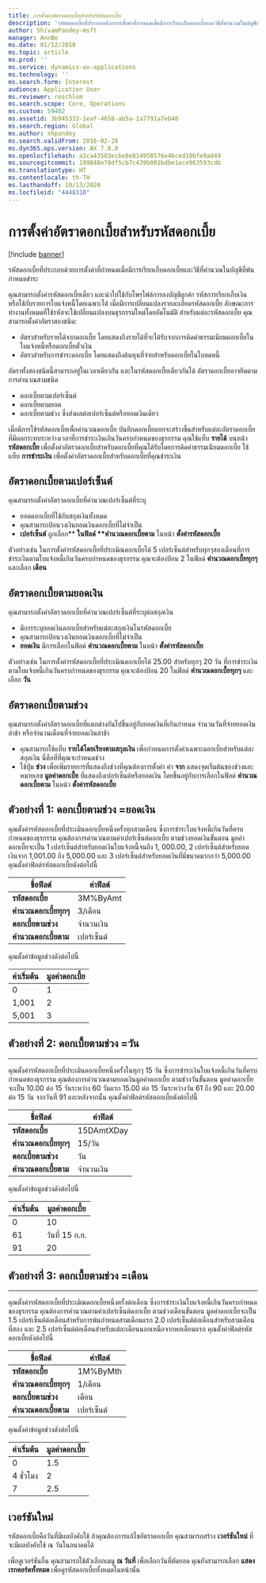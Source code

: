 ```yaml
---
title: การตั้งค่าอัตราดอกเบี้ยสำหรับรหัสดอกเบี้ย
description: 'รหัสดอกเบี้ยที่ประกอบด้วยการตั้งค่าที่กำหนดเมื่อมีการเรียกเก็บดอกเบี้ยและวิธีที่คำนวณในบัญชีที่พ้นกำหนดชำระ '
author: ShivamPandey-msft
manager: AnnBe
ms.date: 01/12/2018
ms.topic: article
ms.prod: ''
ms.service: dynamics-ax-applications
ms.technology: ''
ms.search.form: Interest
audience: Application User
ms.reviewer: roschlom
ms.search.scope: Core, Operations
ms.custom: 59402
ms.assetid: 3b945333-1eaf-4658-ab5a-1a7791a7eb40
ms.search.region: Global
ms.author: shpandey
ms.search.validFrom: 2016-02-28
ms.dyn365.ops.version: AX 7.0.0
ms.openlocfilehash: a3ca43503ecbe8e814958576e46ced10bfe9ad49
ms.sourcegitcommit: 199848e78df5cb7c439b001bdbe1ece963593cdb
ms.translationtype: HT
ms.contentlocale: th-TH
ms.lasthandoff: 10/13/2020
ms.locfileid: "4448310"
---
```

# <a name="set-up-interest-rates-for-an-interest-code"></a>การตั้งค่าอัตราดอกเบี้ยสำหรับรหัสดอกเบี้ย

[!include [banner](../includes/banner.md)]

รหัสดอกเบี้ยที่ประกอบด้วยการตั้งค่าที่กำหนดเมื่อมีการเรียกเก็บดอกเบี้ยและวิธีที่คำนวณในบัญชีที่พ้นกำหนดชำระ 

คุณสามารถตั้งค่ารหัสดอกเบี้ยเดี่ยว และนำไปใช้กับโพรไฟล์การลงบัญชีลูกค้า รหัสการเรียกเก็บเงิน หรือใช้กับรายการใบแจ้งหนี้โดยเฉพาะได้  เมื่อมีการเปลี่ยนแปลงรายละเอียดรหัสดอกเบี้ย ลักษณะการทำงานทั้งหมดที่ใช้รหัสจะใช้เปลี่ยนแปลงบนธุรกรรมใหม่โดยอัตโนมัติ สำหรับแต่ละรหัสดอกเบี้ย คุณสามารถตั้งค่าอัตราสองชนิด:
-   อัตราสำหรับรายได้จากดอกเบี้ย โดยแสดงถึงรายได้ที่จะได้รับจากการคิดค่าธรรมเนียมดอกเบี้ยในใบแจ้งหนี้หรือดอกเบี้ยตั๋วเงิน
-   อัตราสำหรับการชำระดอกเบี้ย โดยแสดงถึงต้นทุนที่จ่ายสำหรับดอกเบี้ยในใบลดหนี้

อัตราทั้งสองชนิดนี้สามารถอยู่ในเวลาเดียวกัน และในรหัสดอกเบี้ยเดียวกันได้ อัตราดอกเบี้ยอาจยึดตามการคำนวณสามชนิด
-   ดอกเบี้ยตามเปอร์เซ็นต์
-   ดอกเบี้ยตามยอด
-   ดอกเบี้ยตามช่วง ซึ่งส่งผลต่อเปอร์เซ็นต์หรือยอดเงินเดียว

เมื่อมีการใช้รหัสดอกเบี้ยเพื่อคำนวณดอกเบี้ย บันทึกดอกเบี้ยแยกจะสร้างขึ้นสำหรับแต่ละอัตราดอกเบี้ยที่มีผลกระทบระหว่างเวลาที่การชำระเงินเกินวันครบกำหนดของธุรกรรม คุณใช้แท็บ **รายได้** บนหน้า **รหัสดอกเบี้ย** เพื่อตั้งค่าอัตราดอกเบี้ยสำหรับดอกเบี้ยที่คุณได้รับโดยการคิดค่าธรรมเนียมดอกเบี้ย ใช้แท็บ **การชำระเงิน** เพื่อตั้งค่าอัตราดอกเบี้ยสำหรับดอกเบี้ยที่คุณชำระเงิน

## <a name="interest-rates-based-on-a-percentage"></a>อัตราดอกเบี้ยตามเปอร์เซ็นต์
คุณสามารถตั้งค่าอัตราดอกเบี้ยที่คำนวณเปอร์เซ็นต์ที่ระบุ

- ยอดดอกเบี้ยที่ใช้กับสกุลเงินทั้งหมด
- คุณสามารถป้อนวงเงินยอดเงินดอกเบี้ยที่ไม่จำเป็น
- <strong>เปอร์เซ็นต์</strong> ถูกเลือก** <strong>ในฟิลด์ **คำนวณดอกเบี้ยตาม</strong> ในหน้า <strong>ตั้งค่ารหัสดอกเบี้ย</strong>

ตัวอย่างเช่น ในการตั้งค่ารหัสดอกเบี้ยที่ประเมิณดอกเบี้ยได้ 5 เปอร์เซ็นต์สำหรับทุกๆสองเดือนที่การชำระเงินตามใบแจ้งหนี้เกินวันครบกำหนดของธุรกรรม คุณจะต้องป้อน 2 ในฟิลด์ **คำนวณดอกเบี้ยทุกๆ** และเลือก **เดือน**

## <a name="interest-rates-based-on-amounts"></a>อัตราดอกเบี้ยตามยอดเงิน
คุณสามารถตั้งค่าอัตราดอกเบี้ยที่คำนวณเปอร์เซ็นต์ที่ระบุต่อสกุลเงิน
- มีการระบุยอดเงินดอกเบี้ยสำหรับแต่ละสกุลเงินในรหัสดอกเบี้ย
- คุณสามารถป้อนวงเงินยอดเงินดอกเบี้ยที่ไม่จำเป็น
- **ยอดเงิน** มีการเลือกในฟิลด์ **คำนวณดอกเบี้ยตาม** ในหน้า **ตั้งค่ารหัสดอกเบี้ย**

ตัวอย่างเช่น ในการตั้งค่ารหัสดอกเบี้ยที่ประเมิณดอกเบี้ยได้ 25.00 สำหรับทุกๆ 20 วัน ที่การชำระเงินตามใบแจ้งหนี้เกินวันครบกำหนดของธุรกรรม คุณจะต้องป้อน 20 ในฟิลด์ **คำนวณดอกเบี้ยทุกๆ** และเลือก **วัน**

## <a name="interest-rates-based-on-ranges"></a>อัตราดอกเบี้ยตามช่วง
คุณสามารถตั้งค่าอัตราดอกเบี้ยที่แตกต่างกันไปขึ้นอยู่กับยอดเงินที่เกินกำหนด จำนวนวันที่จ่ายยอดเงินล่าช้า หรือจำนวนเดือนที่จ่ายยอดเงินล่าช้า
-   คุณสามารถใช้แท็บ **รายได้โดยเรียงตามสกุลเงิน** เพื่อกำหนดการตั้งค่าเฉพาะดอกเบี้ยสำหรับแต่ละสกุลเงิน นี่คือที่ที่คุณจะกำหนดช่วง
-   ใช้ปุ่ม **ช่วง** เพื่อเพิ่มรายการที่แสดงถึงช่วงที่คุณต้องการตั้งค่า ค่า **จาก** แสดงจุดเริ่มต้นของช่วงและหมายเลข **มูลค่าดอกเบี้ย** ที่แสดงถึงเปอร์เซ็นต์หรือยอดเงิน โดยขึ้นอยู่กับการเลือกในฟิลด์ **คำนวณดอกเบี้ยตาม** ในหน้า **ตั้งค่ารหัสดอกเบี้ย**

## <a name="example-1-interest-by-range--amount"></a>ตัวอย่างที่ 1: ดอกเบี้ยตามช่วง =ยอดเงิน
คุณตั้งค่ารหัสดอกเบี้ยที่ประเมินดอกเบี้ยหนึ่งครั้งทุกสามเดือน ซึ่งการชำระใบแจ้งหนี้เกินวันที่ครบกำหนดของธุรกรรม  คุณต้องการคำนวณตามค่าเปอร์เซ็นต์ดอกเบี้ย ตามช่วงยอดเงินขั้นตอน มูลค่าดอกเบี้ยจะเป็น 1 เปอร์เซ็นต์สำหรับยอดเงินใบแจ้งหนี้จนถึง 1, 000.00, 2 เปอร์เซ็นต์สำหรับยอดเงินจาก 1,001.00 ถึง 5,000.00 และ 3 เปอร์เซ็นต์สำหรับยอดเงินที่มีขนาดมากกว่า 5,000.00 คุณตั้งค่าฟิลด์รหัสดอกเบี้ยดังต่อไปนี้

| **ชื่อฟิลด์**                  | **ค่าฟิลด์** |
|---------------------------------|-----------------|
| **รหัสดอกเบี้ย**               | 3M%ByAmt        |
| **คำนวณดอกเบี้ยทุกๆ**    | 3/เดือน         |
| **ดอกเบี้ยตามช่วง**           | จำนวนเงิน          |
| **คำนวณดอกเบี้ยตาม** | เปอร์เซ็นต์      |

คุณตั้งค่าข้อมูลช่วงดังต่อไปนี้

| **ค่าเริ่มต้น** | **มูลค่าดอกเบี้ย** |
|----------------|--------------------|
| 0              | 1                  |
| 1,001          | 2                  |
| 5,001          | 3                  |


## <a name="example-2-interest-by-range--days"></a>ตัวอย่างที่ 2: ดอกเบี้ยตามช่วง =วัน
--------------------------------------------------

คุณตั้งค่ารหัสดอกเบี้ยที่ประเมินดอกเบี้ยหนึ่งครั้งในทุกๆ 15 วัน ซึ่งการชำระเงินใบแจ้งหนี้เกินวันที่ครบกำหนดของธุรกรรม  คุณต้องการคำนวณตามยอดเงินมูลค่าดอกเบี้ย ตามช่วงวันขั้นตอน มูลค่าดอกเบี้ยจะเป็น 10.00 ต่อ 15 วันระหว่าง 60 วันแรก 15.00 ต่อ 15 วันระหว่างวัน 61 ถึง 90 และ 20.00 ต่อ 15 วัน จากวันที่ 91 และหลังจากนั้น คุณตั้งค่าฟิลด์รหัสดอกเบี้ยดังต่อไปนี้

| **ชื่อฟิลด์**                  | **ค่าฟิลด์** |
|---------------------------------|-----------------|
| **รหัสดอกเบี้ย**               | 15DAmtXDay      |
| **คำนวณดอกเบี้ยทุกๆ**    | 15/วัน          |
| **ดอกเบี้ยตามช่วง**           | วัน            |
| **คำนวณดอกเบี้ยตาม** | จำนวนเงิน          |

คุณตั้งค่าข้อมูลช่วงดังต่อไปนี้

| **ค่าเริ่มต้น** | **มูลค่าดอกเบี้ย** |
|----------------|--------------------|
| 0              | 10                 |
| 61             | วันที่ 15 ก.ย.                 |
| 91             | 20                 |


## <a name="example-3-interest-by-range--months"></a>ตัวอย่างที่ 3: ดอกเบี้ยตามช่วง =เดือน
----------------------------------------------------

คุณตั้งค่ารหัสดอกเบี้ยที่ประเมิณดอกเบี้ยหนึ่งครั้งต่อเดือน ซึ่งการชำระเงินใบแจ้งหนี้เกินวันครบกำหนดของธุรกรรม  คุณต้องการคำนวณตามค่าเปอร์เซ็นต์ดอกเบี้ย ตามช่วงเดือนขั้นตอน มูลค่าดอกเบี้ยจะเป็น 1.5 เปอร์เซ็นต์ต่อเดือนสำหรับการพ้นกำหนดสามเดือนแรก 2.0 เปอร์เซ็นต์ต่อเดือนสำหรับสามเดือนที่สอง และ 2.5 เปอร์เซ็นต์ต่อเดือนสำหรับแต่ละเดือนนอกเหนือจากหกเดือนแรก คุณตั้งค่าฟิลด์รหัสดอกเบี้ยดังต่อไปนี้

| **ชื่อฟิลด์**                  | **ค่าฟิลด์** |
|---------------------------------|-----------------|
| **รหัสดอกเบี้ย**               | 1M%ByMth        |
| **คำนวณดอกเบี้ยทุกๆ**    | 1/เดือน         |
| **ดอกเบี้ยตามช่วง**           | เดือน          |
| **คำนวณดอกเบี้ยตาม** | เปอร์เซ็นต์      |

คุณตั้งค่าข้อมูลช่วงดังต่อไปนี้

| **ค่าเริ่มต้น** | **มูลค่าดอกเบี้ย** |
|----------------|--------------------|
| 0              | 1.5                |
| 4 ชั่วโมง              | 2                  |
| 7              | 2.5                |

## <a name="new-versions"></a>เวอร์ชันใหม่
รหัสดอกเบี้ยคือวันที่มีผลบังคับใช้  ถ้าคุณต้องการแก้ไขอัตราดอกเบี้ย คุณสามารถสร้าง **เวอร์ชันใหม่** ที่จะมีผลบังคับใช้ ณ วันในอนาคตได้

เพื่อดูเวอร์ชันอื่น คุณสามารถใช้ตัวเลือกเมนู **ณ วันที่** เพื่อเลือกวันที่ตัดยอด คุณยังสามารถเลือก **แสดงเรกคอร์ดทั้งหมด** เพื่อดูรหัสดอกเบี้ยทั้งหมดในหน้านั้น



